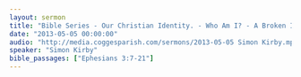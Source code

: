 ```yaml
---
layout: sermon
title: "Bible Series - Our Christian Identity. - Who Am I? - A Broken Image."
date: "2013-05-05 00:00:00"
audio: "http://media.coggesparish.com/sermons/2013-05-05 Simon Kirby.mp3"
speaker: "Simon Kirby"
bible_passages: ["Ephesians 3:7-21"]
---
```

